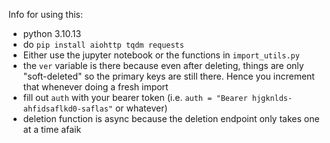 Info for using this:
- python 3.10.13
- do `pip install aiohttp tqdm requests`
- Either use the jupyter notebook or the functions in `import_utils.py`
- the `ver` variable is there because even after deleting, things are only "soft-deleted" so the primary keys are still there. Hence you increment that whenever doing a fresh import
- fill out `auth` with your bearer token (i.e. `auth = "Bearer hjgknlds-ahfidsaflkd0-saflas"` or whatever)
- deletion function is async because the deletion endpoint only takes one at a time afaik